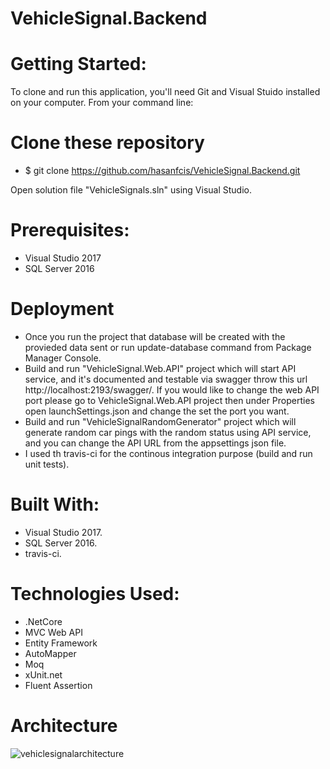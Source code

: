 # VehicleSignal.Backend


# Getting Started:
To clone and run this application, you'll need Git and Visual Stuido installed on your computer. From your command line:

# Clone these repository
- $ git clone https://github.com/hasanfcis/VehicleSignal.Backend.git

Open solution file "VehicleSignals.sln" using Visual Studio.

# Prerequisites:
- Visual Studio 2017
- SQL Server 2016

# Deployment
- Once you run the project that database will be created with the provieded data sent or run update-database command from Package Manager Console. 
- Build and run "VehicleSignal.Web.API" project which will start API service, and it's documented and testable via swagger throw this url http://localhost:2193/swagger/.
If you would like to change the web API port please go to VehicleSignal.Web.API project then under Properties open launchSettings.json
and change the set the port you want.
- Build and run "VehicleSignalRandomGenerator" project which will generate random car pings with the random status using API service,     and you can change the API URL from the appsettings json file. 
- I used th travis-ci for the continous integration purpose (build and run unit tests).

# Built With:
- Visual Studio 2017.
- SQL Server 2016.
- travis-ci.
# Technologies Used:
- .NetCore
- MVC Web API
- Entity Framework
- AutoMapper
- Moq
- xUnit.net
- Fluent Assertion

# Architecture
![vehiclesignalarchitecture](https://user-images.githubusercontent.com/9886479/38573826-7d8721c0-3cf7-11e8-9681-9279a45a9858.jpg)

